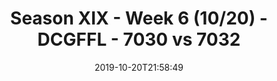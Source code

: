 ---
title: Season XIX - Week 6 (10/20) - DCGFFL - 7030 vs 7032
teams_score:
- team: 7030
  score: 30
- team: 7032
  score: 26
mvp: Ben, Ocho
game-ball: Steven, Jens
sportsperson: Steve, Andrew
season: 19
week: 6
date: '2019-10-20T21:58:49'
pageid: season-xix-week-6-10-20-7030-vs-7032
---